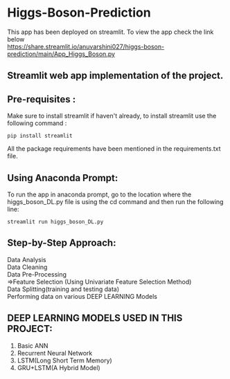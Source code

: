 # Higgs-Boson-Prediction

This app has been deployed on streamlit. To view the app check the link below <br>
https://share.streamlit.io/anuvarshini027/higgs-boson-prediction/main/App_Higgs_Boson.py

## Streamlit web app implementation of the project. 

## Pre-requisites :

Make sure to install streamlit if haven't already, to install streamlit use the following command :

```
pip install streamlit
```
All the package requirements have been mentioned in the requirements.txt file. 

## Using Anaconda Prompt:

To run the app in anaconda prompt, go to the location where the higgs_boson_DL.py file is using the cd command and then run the following line:

```
streamlit run higgs_boson_DL.py
```
## Step-by-Step Approach:

Data Analysis<br>
Data Cleaning<br>
Data Pre-Processing<br>
   =>Feature Selection (Using Univariate Feature Selection Method)<br>
Data Splitting(training and testing data)<br>
Performing data on various DEEP LEARNING Models<br>

## DEEP LEARNING MODELS USED IN THIS PROJECT:

1) Basic ANN
2) Recurrent Neural Network
3) LSTM(Long Short Term Memory)
4) GRU+LSTM(A Hybrid Model)
